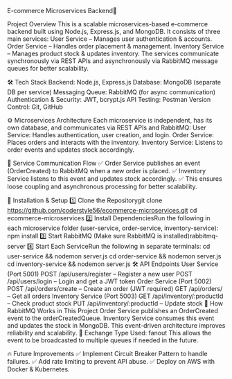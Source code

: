 E-commerce Microservices Backend🚀 

Project Overview
This is a scalable microservices-based e-commerce backend built using Node.js, Express.js, and MongoDB. It consists of three main services:
User Service – Manages user authentication & accounts.
Order Service – Handles order placement & management.
Inventory Service – Manages product stock & updates inventory.
The services communicate synchronously via REST APIs and asynchronously via RabbitMQ message queues for better scalability.


🛠️ Tech Stack
Backend: Node.js, Express.js
Database: MongoDB (separate DB per service)
Messaging Queue: RabbitMQ (for async communication)
Authentication & Security: JWT, bcrypt.js
API Testing: Postman
Version Control: Git, GitHub


⚙️ Microservices Architecture
Each microservice is independent, has its own database, and communicates via REST APIs and RabbitMQ:
User Service: Handles authentication, user creation, and login.
Order Service: Places orders and interacts with the inventory.
Inventory Service: Listens to order events and updates stock accordingly.

🔄 Service Communication Flow
✅ Order Service publishes an event (OrderCreated) to RabbitMQ when a new order is placed.
✅ Inventory Service listens to this event and updates stock accordingly.
✅ This ensures loose coupling and asynchronous processing for better scalability.

🚀 Installation & Setup
1️⃣ Clone the Repositorygit clone https://github.com/coderstyle56/ecommerce-microservices.git
cd ecommerce-microservices
2️⃣ Install DependenciesRun the following in each microservice folder (user-service, order-service, inventory-service):
npm install
3️⃣ Start RabbitMQ (Make sure RabbitMQ is installed)rabbitmq-server
4️⃣ Start Each ServiceRun the following in separate terminals:
cd user-service && nodemon server.js
cd order-service && nodemon server.js
cd inventory-service && nodemon server.js
🛠️ API Endpoints
User Service (Port 5001)
POST /api/users/register – Register a new user
POST /api/users/login – Login and get a JWT token
Order Service (Port 5002)
POST /api/orders/create – Create an order (JWT required)
GET /api/orders/ – Get all orders
Inventory Service (Port 5003)
GET /api/inventory/:productId – Check product stock
PUT /api/inventory/:productId – Update stock
📩 How RabbitMQ Works in This Project
Order Service publishes an OrderCreated event to the orderCreatedQueue.
Inventory Service consumes this event and updates the stock in MongoDB.
This event-driven architecture improves reliability and scalability.
🔹 Exchange Type Used: fanout
This allows the event to be broadcasted to multiple queues if needed in the future.

🔥 Future Improvements
✅ Implement Circuit Breaker Pattern to handle failures.
✅ Add rate limiting to prevent API abuse.
✅ Deploy on AWS with Docker & Kubernetes.
